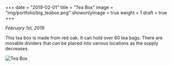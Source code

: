 +++
date = "2019-02-01"
title = "Tea Box"
image = "img/portfolio/big_teabox.png"
showonlyimage = true
weight = 1
draft = true
+++

*February 1st, 2019*

This tea box is made from red oak. It can hold over 60 tea bags. There are movable dividers that can be placed into various locations as the supply decreases.

![Tea Box][1]

[1]: /img/portfolio/big_teabox.png
